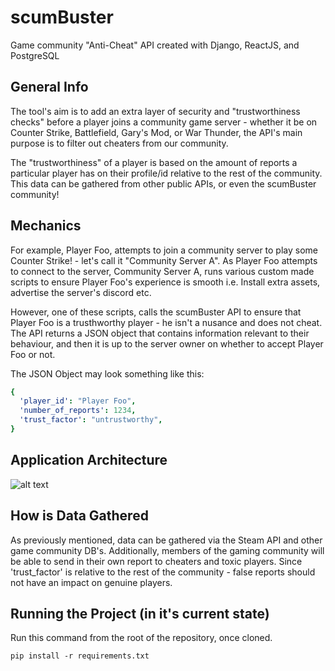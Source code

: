 # scumBuster
Game community "Anti-Cheat" API created with Django, ReactJS, and PostgreSQL

## General Info
The tool's aim is to add an extra layer of security and "trustworthiness checks" before a player joins a community game server - whether it be on Counter Strike, Battlefield, Gary's Mod, or War Thunder, the API's main purpose is to filter out cheaters from our community. 

The "trustworthiness" of a player is based on the amount of reports a particular player has on their profile/id relative to the rest of the community. This data can be gathered from other public APIs, or even the scumBuster community!

## Mechanics  
For example, Player Foo, attempts to join a community server to play some Counter Strike! - let's call it "Community Server A". As Player Foo attempts to connect to the server, Community Server A, runs various custom made scripts to ensure Player Foo's experience is smooth i.e. Install extra assets, advertise the server's discord etc. 

However, one of these scripts, calls the scumBuster API to ensure that Player Foo is a trusthworthy player - he isn't a nusance and does not cheat. The API returns a JSON object that contains information relevant to their behaviour, and then it is up to the server owner on whether to accept Player Foo or not. 

The JSON Object may look something like this: 

```yaml
{
  'player_id': "Player Foo",
  'number_of_reports': 1234,
  'trust_factor': "untrustworthy",
}
```

## Application Architecture 
![alt text](https://github.com/HasmH/scumBuster/blob/main/APIarch.png=400x400?raw=true)


## How is Data Gathered

As previously mentioned, data can be gathered via the Steam API and other game community DB's. Additionally, members of the gaming community will be able to send in their own report to cheaters and toxic players. Since 'trust_factor' is relative to the rest of the community - false reports should not have an impact on genuine players. 

## Running the Project (in it's current state)
Run this command from the root of the repository, once cloned.

```
pip install -r requirements.txt
```
